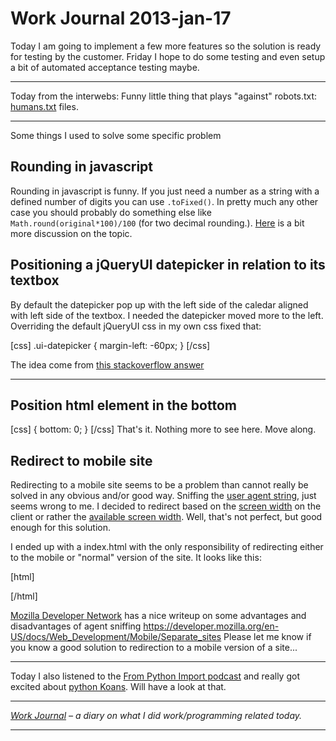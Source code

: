 # Work Journal 2013-jan-17

Today I am going to implement a few more features so the solution is ready for testing by the customer. Friday I hope to do some testing and even setup a bit of automated acceptance testing maybe. 

<hr/>

Today from the interwebs:
Funny little thing that plays "against" robots.txt: <a href="http://humanstxt.org/">humans.txt</a> files.

<hr/>


Some things I used to solve some specific problem

<h2>Rounding in javascript</h2>
Rounding in javascript is funny. If you just need a number as a string with a defined number of digits you can use <code>.toFixed()</code>. In pretty much any other case you should probably do something else like <code>Math.round(original*100)/100</code> (for two decimal rounding.). <a href="http://stackoverflow.com/questions/661562/how-to-format-a-float-in-javascript">Here</a> is a bit more discussion on the topic. 

<h2>Positioning a jQueryUI datepicker in relation to its textbox</h2>
By default the datepicker pop up with the left side of the caledar aligned with left side of the textbox. I needed the datepicker moved more to the left. Overriding the default jQueryUI css in my own css fixed that: 

[css]
.ui-datepicker { 
  margin-left: -60px;
}
[/css]

The idea come from <a href="http://stackoverflow.com/questions/662220/how-to-change-the-pop-up-position-of-the-jquery-datepicker-control/1346680#1346680">this stackoverflow answer</a> 

<hr/>

<h2>Position html element in the bottom</h2>
[css]
{
    bottom: 0;
}
[/css]
That's it. Nothing more to see here. Move along.

<h2>Redirect to mobile site</h2>
Redirecting to a mobile site seems to be a problem than cannot really be solved in any obvious and/or good way. Sniffing the <a href="http://en.wikipedia.org/wiki/User_agent">user agent string</a>, just seems wrong to me. I decided to redirect based on the <a href="https://developer.mozilla.org/en-US/docs/DOM/window.screen.width">screen width</a> on the client or rather the <a href="https://developer.mozilla.org/en-US/docs/DOM/window.screen.availWidth">available screen width</a>. Well, that's not perfect, but good enough for this solution. 

I ended up with a index.html with the only responsibility of redirecting either to the mobile or "normal" version of the site. It looks like this:

[html]
<!DOCTYPE html>
<html lang="da">
<head>
    <title>Bredb&aring;ndskortet - Erhvervsstyrelsen</title>
    <script type="text/javascript">
        var mobilesiteLocation = "./m.bredbaandskortet.html";
        var mainsiteLocation = "./bredbaandskortet.html";
        if (screen.availWidth <= 1050 && screen.availWidth <= 1050) { 
			document.location = mobilesiteLocation; 
			} else { 
			document.location = mainsiteLocation; }
    </script>
</head>
<body>
</body>
</html>
[/html]

<a href="https://developer.mozilla.org">Mozilla Developer Network</a> has a nice writeup on some advantages and disadvantages of agent sniffing <a href="https://developer.mozilla.org/en-US/docs/Web_Development/Mobile/Separate_sites">https://developer.mozilla.org/en-US/docs/Web_Development/Mobile/Separate_sites</a>
Please let me know if you know a good solution to redirection to a mobile version of a site...

<hr/> 

Today I also listened to the <a href="http://frompythonimportpodcast.com/">From Python Import podcast</a> and really got excited about <a href="https://github.com/gregmalcolm/python_koans">python Koans</a>. Will have a look at that. 

<hr />

<em><a href="/blog/work-journal-what-workprogramming-related-did-i-learn-today">Work Journal</a> – a diary on what I did work/programming related today.</em>

<hr />
